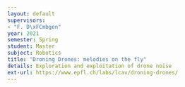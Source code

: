 ```yaml
---
layout: default
supervisors:
- "F. D\xFCmbgen"
year: 2021
semester: Spring
student: Master
subject: Robotics
title: "Droning Drones: melodies on the fly"
details: Exploration and exploitation of drone noise
ext-url: https://www.epfl.ch/labs/lcav/droning-drones/ 
---
```

